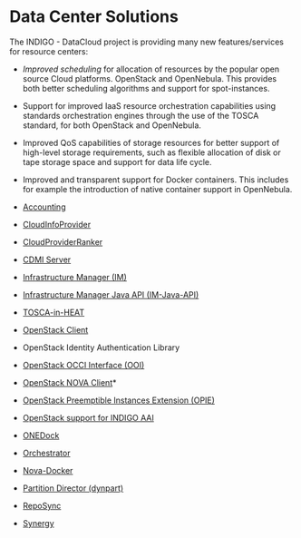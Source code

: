 # Data Center Solutions

The INDIGO - DataCloud project is providing many new features/services for resource centers: 
* *Improved scheduling* for allocation of resources by the popular open source Cloud platforms. OpenStack and OpenNebula. This provides both better scheduling algorithms and support for spot-instances.
* Support for improved IaaS resource orchestration capabilities using standards  orchestration engines through the use of the TOSCA standard, for both OpenStack and OpenNebula.
* Improved QoS capabilities of storage resources for better support of high-level storage requirements, such as flexible allocation of disk or tape storage space and support for data life cycle.
* Improved and transparent support for Docker containers. This includes for example the introduction of native container support in OpenNebula. 

* [Accounting](accounting1.md)
* [CloudInfoProvider](cip1.md)
* [CloudProviderRanker](cpr1.md)
* [CDMI Server](cdmi1.md)
* [Infrastructure Manager (IM)](indigo1/im1.md)
* [Infrastructure Manager Java API (IM-Java-API)](indigo1/imjavaapi1.md)
* [TOSCA-in-HEAT](indigo1/heat-translator1.md) 
* [OpenStack Client](indigo1/python-osclient1.md)
* OpenStack Identity Authentication Library
* [OpenStack OCCI Interface (OOI)](indigo1/ooi1.md)
* [OpenStack NOVA Client](indigo1/python-nova1.md)* 
* [OpenStack Preemptible Instances Extension (OPIE)](indigo1/opie1.md)
* [OpenStack support for INDIGO AAI](indigo1/keyston_aai1.md)
* [ONEDock](indigo1/onedock1.md)
* [Orchestrator](indigo1/orchestrator1.md)
* [Nova-Docker](indigo1/nova-docker1.md)
* [Partition Director (dynpart)](indigo1/dynpart1.md)
* [RepoSync](indigo1/reposync1.md)
* [Synergy](indigo1/synergy1.md) 

